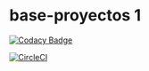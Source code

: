 # base-proyectos 1

[![Codacy Badge](https://api.codacy.com/project/badge/Grade/1fccff66f4c24ef782fa677ad8a67601)](https://www.codacy.com/app/nicoga97/Laboratorio8?utm_source=github.com&amp;utm_medium=referral&amp;utm_content=nicoga97/Laboratorio8&amp;utm_campaign=Badge_Grade)

[![CircleCI](https://circleci.com/gh/nicoga97/Laboratorio8.svg?style=svg)](https://circleci.com/gh/nicoga97/Laboratorio8)

